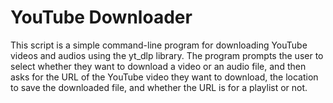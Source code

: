 # YouTube Downloader
This script is a simple command-line program for downloading YouTube videos and audios using the yt_dlp library. The program prompts the user to select whether they want to download a video or an audio file, and then asks for the URL of the YouTube video they want to download, the location to save the downloaded file, and whether the URL is for a playlist or not. 
